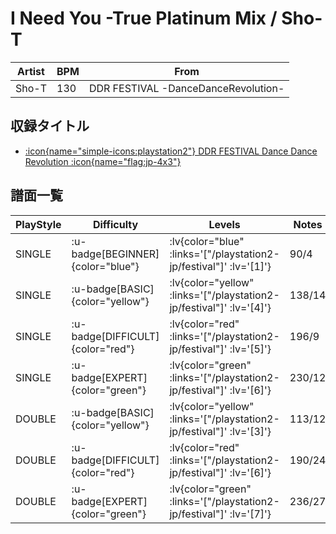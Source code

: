 # I Need You -True Platinum Mix / Sho-T

|Artist|BPM|From|
|------|---|----|
|Sho-T|130|DDR FESTIVAL -DanceDanceRevolution-|

## 収録タイトル

- [ :icon{name="simple-icons:playstation2"} DDR FESTIVAL Dance Dance Revolution :icon{name="flag:jp-4x3"} ](/playstation2-jp/festival)

## 譜面一覧

|PlayStyle|Difficulty|Levels|Notes|Movie|
|---------|----------|------|-----|-----|
|SINGLE| :u-badge[BEGINNER]{color="blue"} | :lv{color="blue" :links='["/playstation2-jp/festival"]' :lv='[1]'} |90/4||
|SINGLE| :u-badge[BASIC]{color="yellow"} | :lv{color="yellow" :links='["/playstation2-jp/festival"]' :lv='[4]'} |138/14||
|SINGLE| :u-badge[DIFFICULT]{color="red"} | :lv{color="red" :links='["/playstation2-jp/festival"]' :lv='[5]'} |196/9||
|SINGLE| :u-badge[EXPERT]{color="green"} | :lv{color="green" :links='["/playstation2-jp/festival"]' :lv='[6]'} |230/12||
|DOUBLE| :u-badge[BASIC]{color="yellow"} | :lv{color="yellow" :links='["/playstation2-jp/festival"]' :lv='[3]'} |113/12||
|DOUBLE| :u-badge[DIFFICULT]{color="red"} | :lv{color="red" :links='["/playstation2-jp/festival"]' :lv='[6]'} |190/24||
|DOUBLE| :u-badge[EXPERT]{color="green"} | :lv{color="green" :links='["/playstation2-jp/festival"]' :lv='[7]'} |236/27||
